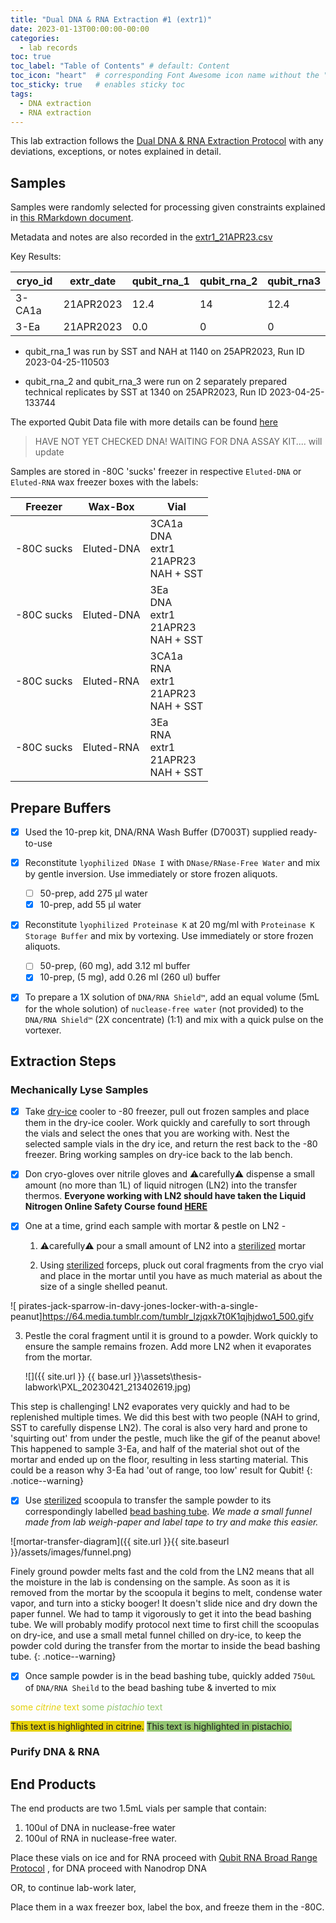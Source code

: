 ```yaml
---
title: "Dual DNA & RNA Extraction #1 (extr1)"
date: 2023-01-13T00:00:00-00:00
categories:
  - lab records
toc: true
toc_label: "Table of Contents" # default: Content
toc_icon: "heart"  # corresponding Font Awesome icon name without the "fa" prefix
toc_sticky: true   # enables sticky toc
tags:
  - DNA extraction
  - RNA extraction
---
```


This lab extraction follows the [Dual DNA & RNA Extraction Protocol](https://sarahtanja.github.io/lab-book/protocols/protocol-dna-rna-extraction/) with any deviations, exceptions, or notes explained in detail. 

## Samples

Samples were randomly selected for processing given constraints explained in [this RMarkdown document](https://github.com/sarahtanja/coral-DNA-RNA-lab-extractions/blob/main/rand-sample-processing.Rmd).

Metadata and notes are also recorded in the [extr1_21APR23.csv](https://github.com/sarahtanja/coral-DNA-RNA-lab-extractions/blob/main/extr1_21APR23.csv)

Key Results: 

| cryo_id | extr_date | qubit_rna_1 | qubit_rna_2 | qubit_rna3 |
| ------- | --------- | ----------- | ----------- | ---------- |
| 3-CA1a  | 21APR2023 | 12.4        | 14          | 12.4       |
| 3-Ea    | 21APR2023 | 0.0         | 0           | 0          |

- qubit_rna_1 was run by SST and NAH at 1140 on 25APR2023, Run ID 2023-04-25-110503 

- qubit_rna_2 and qubit_rna_3 were run on 2 separately prepared technical replicates by SST at 1340 on 25APR2023, Run ID 2023-04-25-133744

The exported Qubit Data file with more details can be found [here](https://github.com/sarahtanja/coral-DNA-RNA-lab-extractions/blob/main/data/QubitData_2023-04-25/QubitData_2023-04-25_13-41-07.csv)



> HAVE NOT YET CHECKED DNA! WAITING FOR DNA ASSAY KIT.... will update



Samples are stored in -80C 'sucks' freezer in respective `Eluted-DNA` or `Eluted-RNA` wax freezer boxes with the labels:

| Freezer    | Wax-Box    | Vial                                              |
| ---------- | ---------- | ------------------------------------------------- |
| -80C sucks | Eluted-DNA | 3CA1a<br/>DNA<br/>extr1<br/>21APR23<br/>NAH + SST |
| -80C sucks | Eluted-DNA | 3Ea<br/>DNA<br/>extr1<br/>21APR23<br/>NAH + SST   |
| -80C sucks | Eluted-RNA | 3CA1a<br/>RNA<br/>extr1<br/>21APR23<br/>NAH + SST |
| -80C sucks | Eluted-RNA | 3Ea<br/>RNA<br/>extr1<br/>21APR23<br/>NAH + SST   |



## Prepare Buffers

- [x] Used the 10-prep kit, DNA/RNA Wash Buffer (D7003T) supplied ready-to-use

- [x] Reconstitute `lyophilized DNase I` with `DNase/RNase-Free Water` and mix by gentle inversion. Use immediately or store frozen aliquots. 

  - [ ] 50-prep, add 275 µl water 
  - [x] 10-prep, add 55 µl water 

- [x] Reconstitute `lyophilized Proteinase K` at 20 mg/ml with `Proteinase K Storage Buffer` and mix by vortexing. Use immediately or store frozen aliquots. 

  - [ ] 50-prep, (60 mg), add 3.12 ml buffer 
  - [x] 10-prep, (5 mg), add 0.26 ml (260 ul) buffer 

- [x] To prepare a 1X solution of `DNA/RNA Shield™`, add an equal volume (5mL for the whole solution) of `nuclease-free water` (not provided) to the `DNA/RNA Shield™` (2X concentrate) (1:1) and mix with a quick pulse on the vortexer.

## Extraction Steps

### Mechanically Lyse Samples

- [x] Take [dry-ice](#dry-ice) cooler to -80 freezer,  pull out frozen samples and place them in the dry-ice cooler. Work quickly and carefully to sort through the vials and select the ones that you are working with. Nest the selected sample vials in the dry ice, and return the rest back to the -80 freezer. Bring working samples on dry-ice back to the lab bench.

- [x] Don cryo-gloves over nitrile gloves and ⚠️carefully⚠️ dispense a small amount (no more than 1L) of liquid nitrogen (LN2) into the transfer thermos. **Everyone working with LN2 should have taken the Liquid Nitrogen Online Safety Course found [HERE](https://www.ehs.washington.edu/training/liquid-nitrogen-safety)**

- [x] One at a time, grind each sample with mortar & pestle on LN2 -

    1. ⚠️carefully⚠️ pour a small amount of LN2 into a [sterilized](#sterilize) mortar
    
    2. Using  [sterilized](#sterilize) forceps, pluck out coral fragments from the cryo vial and place in the mortar until you have as much material as about the size of a single shelled peanut. 
    

![ pirates-jack-sparrow-in-davy-jones-locker-with-a-single-peanut]https://64.media.tumblr.com/tumblr_lzjqxk7t0K1qjhjdwo1_500.gifv
    
3. Pestle the coral fragment until it is ground to a powder. Work quickly to ensure the sample remains frozen. Add more LN2 when it evaporates from the mortar. 

   ![]({{ site.url }} {{ base.url  }}\assets\thesis-labwork\PXL_20230421_213402619.jpg)

This step is challenging! LN2 evaporates very quickly and had to  be replenished multiple times. We did this best  with two people (NAH to grind, SST to carefully dispense LN2). The coral is also very hard and prone to 'squirting out' from under the pestle, much like the gif of the peanut above! This happened to sample 3-Ea, and half of the material shot out of the mortar and ended up on the floor, resulting in less starting material. This could be a reason why 3-Ea had 'out of range, too low' result for Qubit!
{: .notice--warning}

- [x] Use  [sterilized](#sterilize) scoopula to transfer the sample powder to its correspondingly labelled [bead bashing tube](https://www.zymoresearch.com/collections/lysis-tubes/products/zr-bashingbead-lysis-tubes-0-1-0-5-mm). *We made a small funnel made from lab weigh-paper and label tape to try and make this easier.*

![mortar-transfer-diagram]({{ site.url }}{{ site.baseurl }}/assets/images/funnel.png)

Finely ground powder melts fast and the cold from the LN2 means that all the moisture in the lab is condensing on the sample. As soon as it is removed from the mortar by the scoopula it begins to melt, condense water vapor, and turn into a sticky booger! It doesn't slide nice and dry down the paper funnel. We had to tamp it vigorously to get it into the bead bashing tube. We will probably modify protocol next time to first chill the scoopulas on dry-ice, and use a small metal funnel chilled on dry-ice, to keep the powder cold during the transfer from the mortar to inside the bead bashing tube. 
{: .notice--warning}

- [x] Once sample powder is in the bead bashing tube,  quickly added `750uL` of `DNA/RNA Sheild` to the bead bashing tube & inverted to mix



<span style="color:#E4D00A">some *citrine* text</span>
<span style="color:#93C572">some *pistachio* text</span>

<span style="background-color:#E4D00A">This text is highlighted in citrine.</span>
<span style="background-color:#93C572">This text is highlighted in pistachio.</span>



### Purify DNA & RNA

## End Products

The end products are two 1.5mL vials per sample that contain:

1. 100ul of DNA in nuclease-free water 
2. 100ul of RNA in nuclease-free water. 

Place these vials on ice and for RNA proceed with [Qubit RNA Broad Range Protocol](https://sarahtanja.github.io/lab-book/protocols/protocol-qbit/) , for DNA proceed with Nanodrop DNA 

OR, to continue lab-work later, 

 Place them in a wax freezer box, label the box, and freeze them in the -80C. 

